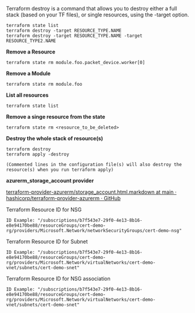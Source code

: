 Terraform destroy is a command that allows you to destroy either a full stack (based on your TF files), or single resources, using the -target option.  

```Plain
terraform state list
terraform destroy -target RESOURCE_TYPE.NAME
terraform destroy -target RESOURCE_TYPE.NAME -target RESOURCE_TYPE2.NAME
```

**Remove a Resource**

```Plain
terraform state rm module.foo.packet_device.worker[0]
```

**Remove a Module**

```Plain
terraform state rm module.foo
```

**List all resources**

```Plain
terraform state list
```

**Remove a singe resource from the state**

```Plain
terraform state rm <resource_to_be_deleted>
```

**Destroy the whole stack of resource(s)**

```Plain
terraform destroy
terraform apply -destroy

(Commented lines in the configuration file(s) will also destroy the resource(s) when you run terraform apply)
```

**azurerm_storage_account provider**

[terraform-provider-azurerm/storage_account.html.markdown at main · hashicorp/terraform-provider-azurerm · GitHub](https://github.com/hashicorp/terraform-provider-azurerm/blob/main/website/docs/r/storage_account.html.markdown)

Terraform Resource ID for NSG

```Plain
ID Example: "/subscriptions/b7f543e7-29f0-4e13-8b16-e8e94170be88/resourceGroups/cert-demo-rg/providers/Microsoft.Network/networkSecurityGroups/cert-demo-nsg"
```

Terraform Resource ID for Subnet

```Plain
ID Example: "/subscriptions/b7f543e7-29f0-4e13-8b16-e8e94170be88/resourceGroups/cert-demo-rg/providers/Microsoft.Network/virtualNetworks/cert-demo-vnet/subnets/cert-demo-snet"
```

Terraform Resource ID for NSG association

```Plain
ID Example: "/subscriptions/b7f543e7-29f0-4e13-8b16-e8e94170be88/resourceGroups/cert-demo-rg/providers/Microsoft.Network/virtualNetworks/cert-demo-vnet/subnets/cert-demo-snet"
```